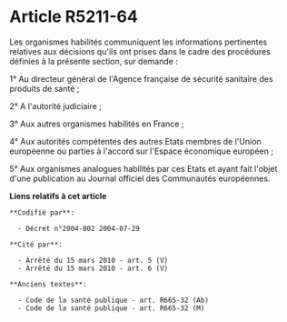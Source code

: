 # Article R5211-64

Les organismes habilités communiquent les informations pertinentes relatives aux décisions qu'ils ont prises dans le cadre
des procédures définies à la présente section, sur demande :

1° Au directeur général de l'Agence française de sécurité sanitaire des produits de santé ;

2° A l'autorité judiciaire ;

3° Aux autres organismes habilités en France ;

4° Aux autorités compétentes des autres Etats membres de l'Union européenne ou parties à l'accord sur l'Espace économique
européen ;

5° Aux organismes analogues habilités par ces Etats et ayant fait l'objet d'une publication au Journal officiel des
Communautés européennes.

**Liens relatifs à cet article**

	**Codifié par**:

	  - Décret n°2004-802 2004-07-29

	**Cité par**:

	  - Arrêté du 15 mars 2010 - art. 5 (V)
	  - Arrêté du 15 mars 2010 - art. 6 (V)

	**Anciens textes**:

	  - Code de la santé publique - art. R665-32 (Ab)
	  - Code de la santé publique - art. R665-32 (M)
